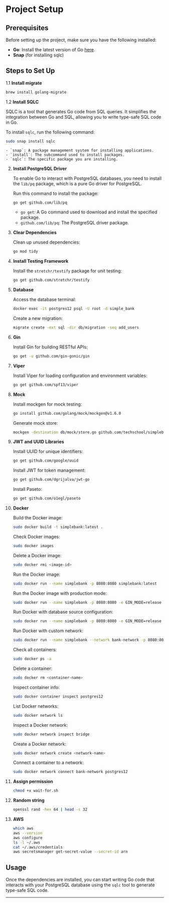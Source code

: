 
# Project Setup

## Prerequisites

Before setting up the project, make sure you have the following installed:

- **Go**: Install the latest version of Go [here](https://golang.org/dl/).
- **Snap** (for installing sqlc)

## Steps to Set Up
1.1 **Install migrate**

   ```bash
   brew install golang-migrate
   ```

1.2  **Install SQLC**

   SQLC is a tool that generates Go code from SQL queries. It simplifies the integration between Go and SQL, allowing you to write type-safe SQL code in Go.

   To install `sqlc`, run the following command:

   ```bash
   sudo snap install sqlc
   ```

    - `snap`: A package management system for installing applications.
    - `install`: The subcommand used to install packages.
    - `sqlc`: The specific package you are installing.

2. **Install PostgreSQL Driver**

   To enable Go to interact with PostgreSQL databases, you need to install the `lib/pq` package, which is a pure Go driver for PostgreSQL.

   Run this command to install the package:

   ```bash
   go get github.com/lib/pq
   ```

    - `go get`: A Go command used to download and install the specified package.
    - `github.com/lib/pq`: The PostgreSQL driver package.

3. **Clear Dependencies**

   Clean up unused dependencies:

   ```bash
   go mod tidy
   ```

4. **Install Testing Framework**

   Install the `stretchr/testify` package for unit testing:

   ```bash
   go get github.com/stretchr/testify
   ```

5. **Database**

   Access the database terminal:

   ```bash
   docker exec -it postgres12 psql -U root -d simple_bank
   ```

   Create a new migration:

   ```bash
   migrate create -ext sql -dir db/migration -seq add_users
   ```

6. **Gin**

   Install Gin for building RESTful APIs:

   ```bash
   go get -u github.com/gin-gonic/gin
   ```

7. **Viper**

   Install Viper for loading configuration and environment variables:

   ```bash
   go get github.com/spf13/viper
   ```

8. **Mock**

   Install mockgen for mock testing:

   ```bash
   go install github.com/golang/mock/mockgen@v1.6.0
   ```

   Generate mock store:

   ```bash
   mockgen -destination db/mock/store.go github.com/techschool/simplebank/db/sqlc Store
   ```

9. **JWT and UUID Libraries**

   Install UUID for unique identifiers:

   ```bash
   go get github.com/google/uuid
   ```

   Install JWT for token management:

   ```bash
   go get github.com/dgrijalva/jwt-go
   ```

   Install Paseto:

   ```bash
   go get github.com/o1egl/paseto
   ```

10. **Docker**

    Build the Docker image:
    
    ```bash
    sudo docker build -t simplebank:latest .
    ```
    
    Check Docker images:
    
    ```bash
    sudo docker images
    ```
    
    Delete a Docker image:
    
    ```bash
    sudo docker rmi <image-id>
    ```
    
    Run the Docker image:
    
    ```bash
    sudo docker run --name simplebank -p 8080:8080 simplebank:latest
    ```
    
    Run the Docker image with production mode:
    
    ```bash
    sudo docker run --name simplebank -p 8080:8080 -e GIN_MODE=release simplebank:latest
    ```
    
    Run Docker with database source configuration:
    
    ```bash
    sudo docker run --name simplebank -p 8080:8080 -e GIN_MODE=release    -e DB_SOURCE="postgresql://root:root@172.17.0.2:5432/simple_bank?sslmode=disable"    simplebank:latest
    ```
    
    Run Docker with custom network:
    
    ```bash
    sudo docker run --name simplebank --network bank-network -p 8080:8080 -e GIN_MODE=release    -e DB_SOURCE="postgresql://root:root@postgres12:5432/simple_bank?sslmode=disable"    simplebank:latest
    ```
    
    Check all containers:
    
    ```bash
    sudo docker ps -a
    ```
    
    Delete a container:
    
    ```bash
    sudo docker rm <container-name>
    ```
    
    Inspect container info:
    
    ```bash
    sudo docker container inspect postgres12
    ```
    
    List Docker networks:
    
    ```bash
    sudo docker network ls
    ```
    
    Inspect a Docker network:
    
    ```bash
    sudo docker network inspect bridge
    ```
    
    Create a Docker network:
    
    ```bash
    sudo docker network create <network-name>
    ```
    
    Connect a container to a network:
    
    ```bash
    sudo docker network connect bank-network postgres12
    ```

11. **Assign permission**

    ```bash
    chmod +x wait-for.sh
    ```
    
12. **Random string**

    ```bash
    openssl rand -hex 64 | head -c 32
    ```

13. **AWS**

    ```bash
    which aws
    aws --version
    aws configure
    ls -l ~/.aws
    cat ~/.aws/credentials
    aws secretsmanager get-secret-value --secret-id arn
    ```
## Usage

Once the dependencies are installed, you can start writing Go code that interacts with your PostgreSQL database using the `sqlc` tool to generate type-safe SQL code.

---